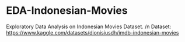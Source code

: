 # EDA-Indonesian-Movies

Exploratory Data Analysis on Indonesian Movies Dataset. /n
Dataset: https://www.kaggle.com/datasets/dionisiusdh/imdb-indonesian-movies
